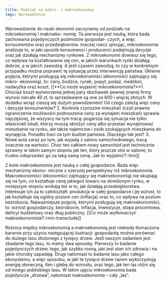 ```yaml
---
title: Podział na mikro- i makroekonomię
tags: Wprowadzenie
---
```


Wprowadzenie do nauki ekonomii zaczynamy od podziału na mikroekonomię i makroeko- nomię. Ta pierwsza jest nauką, która bada zachowania pojedynczych podmiotów gospodar- czych, a więc konsumentów oraz przedsiębiorstw. Inaczej rzecz ujmując, mikroekonomia analizuje to, w jaki sposób konsumenci i producenci podejmują decyzje oraz jak działają mechanizmy rynkowe. Z mikroekonomii dowiesz się tego, co wpływa na kształtowanie się cen, w jakich warunkach rynki działają dobrze, a w jakich zawodzą. A jeśli czasem zawodzą, to czy w konkretnym przypadku można poprawić tę sytuację przez interwencję państwa. Główne pojęcia, którymi posługują się mikroekonomiści (ekonomiści zajmujący się mikro- ekonomią), to: ceny, bodźce, rynek, popyt, podaż, niedobór, nadwyżka oraz koszt.
[[**Co może wyjaśnić mikroekonomista?**1. Chociaż koszt wytworzenia jednej pary słuchawek pewnej znanej firmy wynosi niecałe 40 zł, to sprzedawane są one za 600 i więcej złotych. W dodatku wciąż cieszą się dużym powodzeniem! Od czego zależą więc ceny i decyzje konsumentów? 2. Kontrola czynszów mieszkań (czyli prawne ograniczenie możliwości podnoszenia ceny za wynajem mieszkań) sprawia najczęściej, że wszyscy na tym tracą: pogarsza się sytuacja nie tylko właścicieli lokali, którzy muszą obniżyć ceny albo przestać wynajmować mieszkanie na rynku, ale także najemców i osób szukających mieszkania do wynajęcia. Ponadto traci na tym budżet państwa. Dlaczego tak jest? 3. Nowe auta zaraz po tym, jak wyjadą z salonu samochodowego, tracą znacznie na wartości. Choć ten całkiem nowy samochód jest technicznie sprawny w takim samym stopniu jak ten, który jeszcze stoi w salonie, to trudno odsprzedać go za taką samą cenę. Jak to wyjaśnić?::lmn]]

Z kolei makroekonomia jest nauką o całej gospodarce. Bada więc mechanizmy ekono- miczne z szerszej perspektywy niż mikroekonomia. Makroekonomiści (ekonomiści zajmujący się makroekonomią) nie skupiają się na tym, co kształtuje cenę jakiegoś towaru na określonym rynku, w mniejszym stopniu wnikają też w to, jak działają przedsiębiorstwa. Interesuje ich za to całokształt: produkcja w całej gospodarce i jej wzrost, to jak kształtuje się ogólny poziom cen (inflacja) oraz to, co wpływa na poziom bezrobocia. Najważniejsze pojęcia, którymi posługują się makroekonomiści, to: wzrost gospodarczy, bezrobocie, inflacja, inwestycje, stopa procentowa, deficyt budżetowy oraz dług publiczny.
[[Co może wytłumaczyć makroekonomista?::rmn-transclude]]


Różnica między mikroekonomią a makroekonomią jest niekiedy tłumaczona barwnie przy użyciu następującej ilustracji: gospodarkę można porównać do dużego lasu złożonego z tysięcy drzew. Jeśli naszym zadaniem jest zbadanie tego lasu, to mamy dwa sposoby. Pierwszy to badanie pojedynczych drzew, tego, jak szybko rosną, jaki jest stan ich zdrowia i na jakie choroby zapadają. Drugi natomiast to badanie lasu jako całego ekosystemu, a więc sposobu, w jaki te tysiące drzew razem wykorzystują energię słoneczną, tlen i glebę do wzrostu, oraz tego, jak ten las różni się od innego pobliskiego lasu. W takim ujęciu mikroekonomia bada pojedyncze „drzewa”, natomiast makroekonomia – cały „las”.
